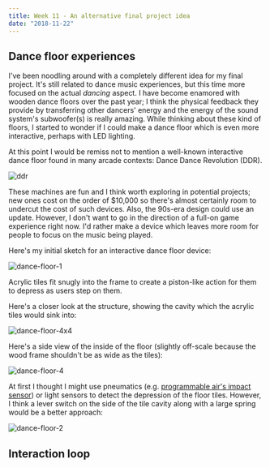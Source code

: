 ```yaml
---
title: Week 11 - An alternative final project idea
date: "2018-11-22"
---
```


## Dance floor experiences

I've been noodling around with a completely different idea for my final project. It's still related to dance music experiences, but this time more focused on the actual _dancing_ aspect. I have become enamored with wooden dance floors over the past year; I think the physical feedback they provide by transferring other dancers' energy and the energy of the sound system's subwoofer(s) is really amazing. While thinking about these kind of floors, I started to wonder if I could make a dance floor which is even more interactive, perhaps with LED lighting.

At this point I would be remiss not to mention a well-known interactive dance floor found in many arcade contexts: Dance Dance Revolution (DDR).

![ddr](final-project-images/ddr-small.jpg)

These machines are fun and I think worth exploring in potential projects; new ones cost on the order of $10,000 so there's almost certainly room to undercut the cost of such devices. Also, the 90s-era design could use an update. However, I don't want to go in the direction of a full-on game experience right now. I'd rather make a device which leaves more room for people to focus on the music being played.

Here's my initial sketch for an interactive dance floor device:

![dance-floor-1](final-project-images/dance-floor-1.jpg)

Acrylic tiles fit snugly into the frame to create a piston-like action for them to depress as users step on them.

Here's a closer look at the structure, showing the cavity which the acrylic tiles would sink into:

![dance-floor-4x4](final-project-images/dance-floor-4x4.jpg)

Here's a side view of the inside of the floor (slightly off-scale because the wood frame shouldn't be as wide as the tiles):

![dance-floor-4](final-project-images/dance-floor-4.jpg)

At first I thought I might use pneumatics (e.g. [programmable air's impact sensor](https://vimeo.com/268358944)) or light sensors to detect the depression of the floor tiles. However, I think a lever switch on the side of the tile cavity along with a large spring would be a better approach:

![dance-floor-2](final-project-images/dance-floor-2.jpg)

## Interaction loop
